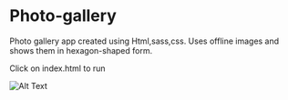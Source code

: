 # Photo-gallery
Photo gallery app created using Html,sass,css. Uses offline images and shows them in hexagon-shaped form.

Click on index.html to run

![Alt Text](https://github.com/anuragk15/Photo-gallery/blob/master/Photo_gallery.gif?raw=true)

